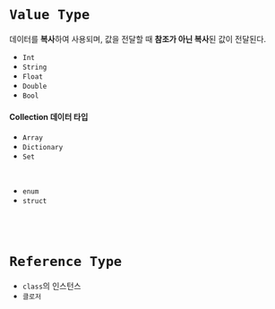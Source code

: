 # `Value Type`
데이터를 **복사**하여 사용되며, 값을 전달할 때 **참조가 아닌 복사**된 값이 전달된다.

- `Int`
- `String`
- `Float`
- `Double`
- `Bool`

#### Collection 데이터 타입
- `Array`
- `Dictionary`
- `Set`

<br>

- `enum`
- `struct`

<br>

<br>

# `Reference Type`
- `class`의 인스턴스
- `클로저`
